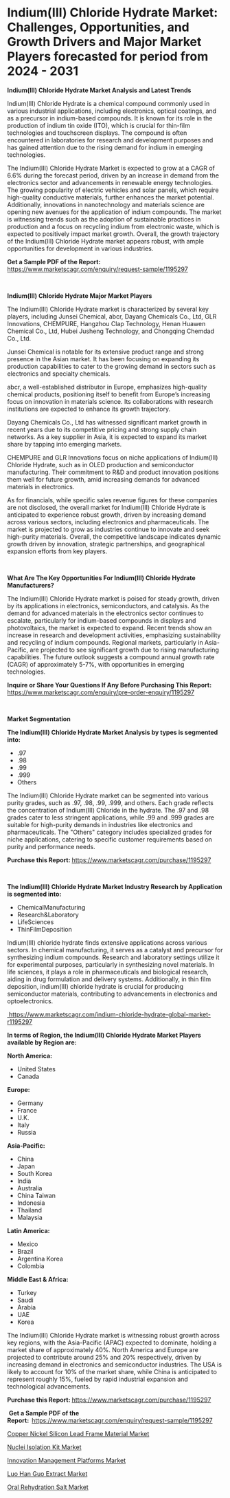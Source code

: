 <p><h1>Indium(III) Chloride Hydrate Market: Challenges, Opportunities, and Growth Drivers and Major Market Players forecasted for period from 2024 - 2031</h1></p><p><strong>Indium(III) Chloride Hydrate Market Analysis and Latest Trends</strong></p>
<p><p>Indium(III) Chloride Hydrate is a chemical compound commonly used in various industrial applications, including electronics, optical coatings, and as a precursor in indium-based compounds. It is known for its role in the production of indium tin oxide (ITO), which is crucial for thin-film technologies and touchscreen displays. The compound is often encountered in laboratories for research and development purposes and has gained attention due to the rising demand for indium in emerging technologies.</p><p>The Indium(III) Chloride Hydrate Market is expected to grow at a CAGR of 6.6% during the forecast period, driven by an increase in demand from the electronics sector and advancements in renewable energy technologies. The growing popularity of electric vehicles and solar panels, which require high-quality conductive materials, further enhances the market potential. Additionally, innovations in nanotechnology and materials science are opening new avenues for the application of indium compounds. The market is witnessing trends such as the adoption of sustainable practices in production and a focus on recycling indium from electronic waste, which is expected to positively impact market growth. Overall, the growth trajectory of the Indium(III) Chloride Hydrate market appears robust, with ample opportunities for development in various industries.</p></p>
<p><strong>Get a Sample PDF of the Report:&nbsp;</strong> <a href="https://www.marketscagr.com/enquiry/request-sample/1195297?utm_campaign=1789&utm_medium=2&utm_source=Github&utm_content=ia&utm_term=06122024&utm_id=indiumiii-chloride-hydrate">https://www.marketscagr.com/enquiry/request-sample/1195297</a></p>
<p>&nbsp;</p>
<p><strong>Indium(III) Chloride Hydrate Major Market Players</strong></p>
<p><p>The Indium(III) Chloride Hydrate market is characterized by several key players, including Junsei Chemical, abcr, Dayang Chemicals Co., Ltd, GLR Innovations, CHEMPURE, Hangzhou Clap Technology, Henan Huawen Chemical Co., Ltd, Hubei Jusheng Technology, and Chongqing Chemdad Co., Ltd. </p><p>Junsei Chemical is notable for its extensive product range and strong presence in the Asian market. It has been focusing on expanding its production capabilities to cater to the growing demand in sectors such as electronics and specialty chemicals. </p><p>abcr, a well-established distributor in Europe, emphasizes high-quality chemical products, positioning itself to benefit from Europe’s increasing focus on innovation in materials science. Its collaborations with research institutions are expected to enhance its growth trajectory.</p><p>Dayang Chemicals Co., Ltd has witnessed significant market growth in recent years due to its competitive pricing and strong supply chain networks. As a key supplier in Asia, it is expected to expand its market share by tapping into emerging markets.</p><p>CHEMPURE and GLR Innovations focus on niche applications of Indium(III) Chloride Hydrate, such as in OLED production and semiconductor manufacturing. Their commitment to R&D and product innovation positions them well for future growth, amid increasing demands for advanced materials in electronics.</p><p>As for financials, while specific sales revenue figures for these companies are not disclosed, the overall market for Indium(III) Chloride Hydrate is anticipated to experience robust growth, driven by increasing demand across various sectors, including electronics and pharmaceuticals. The market is projected to grow as industries continue to innovate and seek high-purity materials. Overall, the competitive landscape indicates dynamic growth driven by innovation, strategic partnerships, and geographical expansion efforts from key players.</p></p>
<p>&nbsp;</p>
<p><strong>What Are The Key Opportunities For Indium(III) Chloride Hydrate Manufacturers?</strong></p>
<p><p>The Indium(III) Chloride Hydrate market is poised for steady growth, driven by its applications in electronics, semiconductors, and catalysis. As the demand for advanced materials in the electronics sector continues to escalate, particularly for indium-based compounds in displays and photovoltaics, the market is expected to expand. Recent trends show an increase in research and development activities, emphasizing sustainability and recycling of indium compounds. Regional markets, particularly in Asia-Pacific, are projected to see significant growth due to rising manufacturing capabilities. The future outlook suggests a compound annual growth rate (CAGR) of approximately 5-7%, with opportunities in emerging technologies.</p></p>
<p><strong>Inquire or Share Your Questions If Any Before Purchasing This Report:</strong> <a href="https://www.marketscagr.com/enquiry/pre-order-enquiry/1195297?utm_campaign=1789&utm_medium=2&utm_source=Github&utm_content=ia&utm_term=06122024&utm_id=indiumiii-chloride-hydrate">https://www.marketscagr.com/enquiry/pre-order-enquiry/1195297</a></p>
<p>&nbsp;</p>
<p><strong>Market Segmentation</strong></p>
<p><strong>The Indium(III) Chloride Hydrate Market Analysis by types is segmented into:</strong></p>
<p><ul><li>.97</li><li>.98</li><li>.99</li><li>.999</li><li>Others</li></ul></p>
<p><p>The Indium(III) Chloride Hydrate market can be segmented into various purity grades, such as .97, .98, .99, .999, and others. Each grade reflects the concentration of Indium(III) Chloride in the hydrate. The .97 and .98 grades cater to less stringent applications, while .99 and .999 grades are suitable for high-purity demands in industries like electronics and pharmaceuticals. The "Others" category includes specialized grades for niche applications, catering to specific customer requirements based on purity and performance needs.</p></p>
<p><strong>Purchase this Report:&nbsp;</strong><a href="https://www.marketscagr.com/purchase/1195297?utm_campaign=1789&utm_medium=2&utm_source=Github&utm_content=ia&utm_term=06122024&utm_id=indiumiii-chloride-hydrate">https://www.marketscagr.com/purchase/1195297</a></p>
<p>&nbsp;</p>
<p><strong>The Indium(III) Chloride Hydrate Market Industry Research by Application is segmented into:</strong></p>
<p><ul><li>ChemicalManufacturing</li><li>Research&Laboratory</li><li>LifeSciences</li><li>ThinFilmDeposition</li></ul></p>
<p><p>Indium(III) chloride hydrate finds extensive applications across various sectors. In chemical manufacturing, it serves as a catalyst and precursor for synthesizing indium compounds. Research and laboratory settings utilize it for experimental purposes, particularly in synthesizing novel materials. In life sciences, it plays a role in pharmaceuticals and biological research, aiding in drug formulation and delivery systems. Additionally, in thin film deposition, indium(III) chloride hydrate is crucial for producing semiconductor materials, contributing to advancements in electronics and optoelectronics.</p></p>
<p><a href="https://www.marketscagr.com/indium-chloride-hydrate-global-market-r1195297?utm_campaign=1789&utm_medium=2&utm_source=Github&utm_content=ia&utm_term=06122024&utm_id=indiumiii-chloride-hydrate">&nbsp;https://www.marketscagr.com/indium-chloride-hydrate-global-market-r1195297</a></p>
<p><strong>In terms of Region, the Indium(III) Chloride Hydrate Market Players available by Region are:</strong></p>
<p>
    <p> <strong> North America: </strong>
        <ul>
            <li>United States</li>
            <li>Canada</li>
        </ul>
        </p> 
    <p> <strong> Europe: </strong>
        <ul>
            <li>Germany</li>
            <li>France</li>
            <li>U.K.</li>
            <li>Italy</li>
            <li>Russia</li>
        </ul>
        </p> 
    <p> <strong> Asia-Pacific: </strong>
        <ul>
            <li>China</li>
            <li>Japan</li>
            <li>South Korea</li>
            <li>India</li>
            <li>Australia</li>
            <li>China Taiwan</li>
            <li>Indonesia</li>
            <li>Thailand</li>
            <li>Malaysia</li>
        </ul>
        </p> 
    <p> <strong> Latin America: </strong>
        <ul>
            <li>Mexico</li>
            <li>Brazil</li>
            <li>Argentina Korea</li>
            <li>Colombia</li>
        </ul>
        </p> 
    <p> <strong> Middle East & Africa: </strong>
        <ul>
            <li>Turkey</li>
            <li>Saudi</li>
            <li>Arabia</li>
            <li>UAE</li>
            <li>Korea</li>
        </ul>
    </p>
    </p>
<p><p>The Indium(III) Chloride Hydrate market is witnessing robust growth across key regions, with the Asia-Pacific (APAC) expected to dominate, holding a market share of approximately 40%. North America and Europe are projected to contribute around 25% and 20% respectively, driven by increasing demand in electronics and semiconductor industries. The USA is likely to account for 10% of the market share, while China is anticipated to represent roughly 15%, fueled by rapid industrial expansion and technological advancements.</p></p>
<p><strong>Purchase this Report: </strong><a href="https://www.marketscagr.com/purchase/1195297?utm_campaign=1789&utm_medium=2&utm_source=Github&utm_content=ia&utm_term=06122024&utm_id=indiumiii-chloride-hydrate">https://www.marketscagr.com/purchase/1195297</a></p>
<p>&nbsp;<strong>Get a Sample PDF of the Report:&nbsp;&nbsp;</strong><a href="https://www.marketscagr.com/enquiry/request-sample/1195297?utm_campaign=1789&utm_medium=2&utm_source=Github&utm_content=ia&utm_term=06122024&utm_id=indiumiii-chloride-hydrate">https://www.marketscagr.com/enquiry/request-sample/1195297</a></p>
<p><strong></strong></p>
<p><p><a href="https://issuu.com/reportprime-2/docs/copper-nickel-silicon-lead-frame-material-market-s?utm_campaign=1789&utm_medium=2&utm_source=Github&utm_content=ia&utm_term=06122024&utm_id=indiumiii-chloride-hydrate">Copper Nickel Silicon Lead Frame Material Market</a></p><p><a href="https://issuu.com/reportprime-2/docs/nuclei-isolation-kit-market-size-2030.pptx?utm_campaign=1789&utm_medium=2&utm_source=Github&utm_content=ia&utm_term=06122024&utm_id=indiumiii-chloride-hydrate">Nuclei Isolation Kit Market</a></p><p><a href="https://www.linkedin.com/pulse/future-innovation-management-platforms-market-revenue-worth-19z6f?utm_campaign=1789&utm_medium=2&utm_source=Github&utm_content=ia&utm_term=06122024&utm_id=indiumiii-chloride-hydrate">Innovation Management Platforms Market</a></p><p><a href="https://www.linkedin.com/pulse/regional-global-luo-han-guo-extract-market-analysis-projected-qwvee?utm_campaign=1789&utm_medium=2&utm_source=Github&utm_content=ia&utm_term=06122024&utm_id=indiumiii-chloride-hydrate">Luo Han Guo Extract Market</a></p><p><a href="https://www.linkedin.com/pulse/oral-rehydration-salt-market-analysis-trends-development-ke5oe?utm_campaign=1789&utm_medium=2&utm_source=Github&utm_content=ia&utm_term=06122024&utm_id=indiumiii-chloride-hydrate">Oral Rehydration Salt Market</a></p></p>